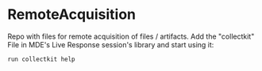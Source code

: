 # RemoteAcquisition
Repo with files for remote acquisition of files / artifacts. Add the "collectkit" File in MDE's Live Response session's library and start using it:

`run collectkit help`
